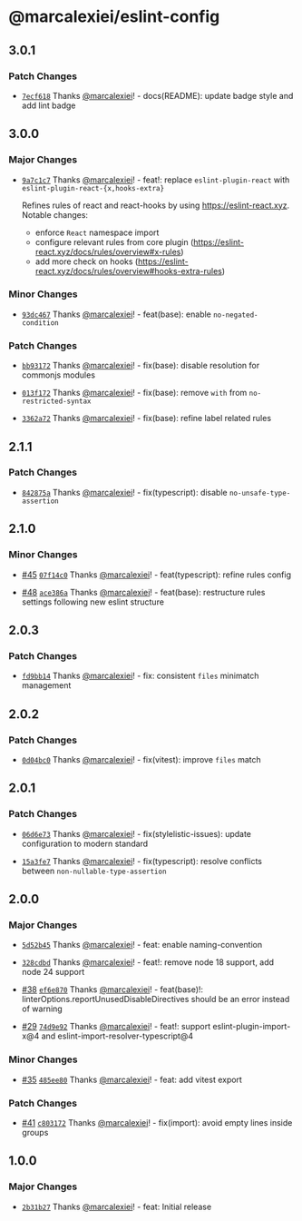 # @marcalexiei/eslint-config

## 3.0.1

### Patch Changes

- [`7ecf618`](https://github.com/marcalexiei/eslint-config/commit/7ecf618f278505e7a0574a6bab5fbc0451f55b23) Thanks [@marcalexiei](https://github.com/marcalexiei)! - docs(README): update badge style and add lint badge

## 3.0.0

### Major Changes

- [`9a7c1c7`](https://github.com/marcalexiei/eslint-config/commit/9a7c1c7eac0eadf78fa5a692af0bc060cc710280) Thanks [@marcalexiei](https://github.com/marcalexiei)! - feat!: replace `eslint-plugin-react` with `eslint-plugin-react-{x,hooks-extra}`

  Refines rules of react and react-hooks by using <https://eslint-react.xyz>.
  Notable changes:
  - enforce `React` namespace import
  - configure relevant rules from core plugin (<https://eslint-react.xyz/docs/rules/overview#x-rules>)
  - add more check on hooks (<https://eslint-react.xyz/docs/rules/overview#hooks-extra-rules>)

### Minor Changes

- [`93dc467`](https://github.com/marcalexiei/eslint-config/commit/93dc46782db1d5abe04a5fe650cefab40adc5b76) Thanks [@marcalexiei](https://github.com/marcalexiei)! - feat(base): enable `no-negated-condition`

### Patch Changes

- [`bb93172`](https://github.com/marcalexiei/eslint-config/commit/bb93172ba975631623bde7568a8f17536ff82cff) Thanks [@marcalexiei](https://github.com/marcalexiei)! - fix(base): disable resolution for commonjs modules

- [`013f172`](https://github.com/marcalexiei/eslint-config/commit/013f172b2db58ac12232d1bad847e64407e936eb) Thanks [@marcalexiei](https://github.com/marcalexiei)! - fix(base): remove `with` from `no-restricted-syntax`

- [`3362a72`](https://github.com/marcalexiei/eslint-config/commit/3362a72bf080eed4fbfa6accaeae22fdd15ce5e8) Thanks [@marcalexiei](https://github.com/marcalexiei)! - fix(base): refine label related rules

## 2.1.1

### Patch Changes

- [`842875a`](https://github.com/marcalexiei/eslint-config/commit/842875ab2fc7a85cea6e5080ca8967a959965d1c) Thanks [@marcalexiei](https://github.com/marcalexiei)! - fix(typescript): disable `no-unsafe-type-assertion`

## 2.1.0

### Minor Changes

- [#45](https://github.com/marcalexiei/eslint-config/pull/45) [`07f14c0`](https://github.com/marcalexiei/eslint-config/commit/07f14c0e7d83c8789bb77050c85d4f9f79e98c99) Thanks [@marcalexiei](https://github.com/marcalexiei)! - feat(typescript): refine rules config

- [#48](https://github.com/marcalexiei/eslint-config/pull/48) [`ace386a`](https://github.com/marcalexiei/eslint-config/commit/ace386a582b9e8c8a4dfe03adbae4ffcaf8fa274) Thanks [@marcalexiei](https://github.com/marcalexiei)! - feat(base): restructure rules settings following new eslint structure

## 2.0.3

### Patch Changes

- [`fd9bb14`](https://github.com/marcalexiei/eslint-config/commit/fd9bb144fae4f6686547769064cbb4f35e6bb274) Thanks [@marcalexiei](https://github.com/marcalexiei)! - fix: consistent `files` minimatch management

## 2.0.2

### Patch Changes

- [`0d04bc0`](https://github.com/marcalexiei/eslint-config/commit/0d04bc0e045c7b156991177675ce1c39fbc736e2) Thanks [@marcalexiei](https://github.com/marcalexiei)! - fix(vitest): improve `files` match

## 2.0.1

### Patch Changes

- [`06d6e73`](https://github.com/marcalexiei/eslint-config/commit/06d6e7349f9b95f6b70188c278aa7607235851fc) Thanks [@marcalexiei](https://github.com/marcalexiei)! - fix(stylelistic-issues): update configuration to modern standard

- [`15a3fe7`](https://github.com/marcalexiei/eslint-config/commit/15a3fe76520e5f29bd046bf2d8b26e43d68b43c8) Thanks [@marcalexiei](https://github.com/marcalexiei)! - fix(typescript): resolve conflicts between `non-nullable-type-assertion`

## 2.0.0

### Major Changes

- [`5d52b45`](https://github.com/marcalexiei/eslint-config/commit/5d52b45676688e284429c278b7085ab172236d36) Thanks [@marcalexiei](https://github.com/marcalexiei)! - feat: enable naming-convention

- [`328cdbd`](https://github.com/marcalexiei/eslint-config/commit/328cdbdae323aed5365ffb1ffd10511ea7ed6691) Thanks [@marcalexiei](https://github.com/marcalexiei)! - feat!: remove node 18 support, add node 24 support

- [#38](https://github.com/marcalexiei/eslint-config/pull/38) [`ef6e870`](https://github.com/marcalexiei/eslint-config/commit/ef6e8707239dce4c1d78efacbd86cb66b09f32a5) Thanks [@marcalexiei](https://github.com/marcalexiei)! - feat(base)!: linterOptions.reportUnusedDisableDirectives should be an error instead of warning

- [#29](https://github.com/marcalexiei/eslint-config/pull/29) [`74d9e92`](https://github.com/marcalexiei/eslint-config/commit/74d9e92389408f8a6d3e1b37f8b5a5b46784b624) Thanks [@marcalexiei](https://github.com/marcalexiei)! - feat!: support eslint-plugin-import-x@4 and eslint-import-resolver-typescript@4

### Minor Changes

- [#35](https://github.com/marcalexiei/eslint-config/pull/35) [`485ee80`](https://github.com/marcalexiei/eslint-config/commit/485ee800ba14241d14d952cda29fb068e7118d67) Thanks [@marcalexiei](https://github.com/marcalexiei)! - feat: add vitest export

### Patch Changes

- [#41](https://github.com/marcalexiei/eslint-config/pull/41) [`c803172`](https://github.com/marcalexiei/eslint-config/commit/c803172280f6a8c74c4f4ef1df9022d7bd74841b) Thanks [@marcalexiei](https://github.com/marcalexiei)! - fix(import): avoid empty lines inside groups

## 1.0.0

### Major Changes

- [`2b31b27`](https://github.com/marcalexiei/eslint-config/commit/2b31b276bf4015e87a6553e45875e626d08d39a4) Thanks [@marcalexiei](https://github.com/marcalexiei)! - feat: Initial release
